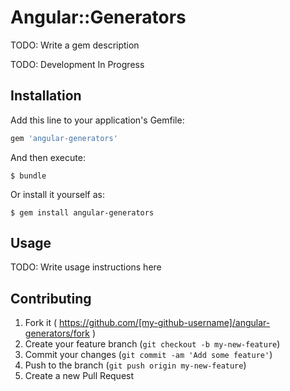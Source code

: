 # Angular::Generators

TODO: Write a gem description

TODO: Development In Progress

## Installation

Add this line to your application's Gemfile:

```ruby
gem 'angular-generators'
```

And then execute:

    $ bundle

Or install it yourself as:

    $ gem install angular-generators

## Usage

TODO: Write usage instructions here

## Contributing

1. Fork it ( https://github.com/[my-github-username]/angular-generators/fork )
2. Create your feature branch (`git checkout -b my-new-feature`)
3. Commit your changes (`git commit -am 'Add some feature'`)
4. Push to the branch (`git push origin my-new-feature`)
5. Create a new Pull Request
